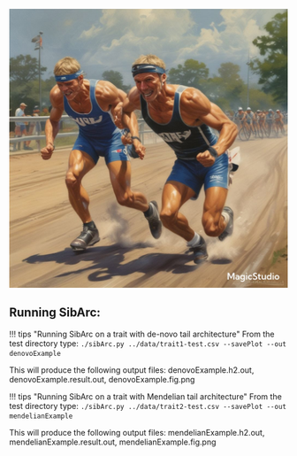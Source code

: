 ![Screenshot](img/sib3.jpg) 


## Running SibArc: 


!!! tips "Running SibArc on a trait with de-novo tail architecture" 
    From the test directory type: 
        ```
        ./sibArc.py ../data/trait1-test.csv --savePlot --out denovoExample 
        ```

This will produce the following output files: 
denovoExample.h2.out, denovoExample.result.out, denovoExample.fig.png



!!! tips "Running SibArc on a trait with Mendelian tail architecture" 
    From the test directory type: 
        ```
        ./sibArc.py ../data/trait2-test.csv --savePlot --out mendelianExample 
        ```

This will produce the following output files: 
mendelianExample.h2.out, mendelianExample.result.out, mendelianExample.fig.png




